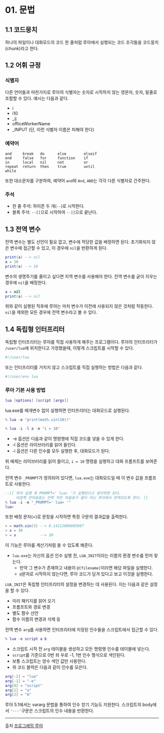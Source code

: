 # 01. 문법

## 1.1 코드뭉치

하나의 파일이나 대화모드의 코드 한 줄처럼 루아에서 실행되는 코드 조각들을 코드뭉치(chunk)라고 한다.

## 1.2 어휘 규정

### 식별자

다른 언어들과 마찬가지로 루아의 식별자는 숫자로 시작하지 않는 영문자, 숫자, 밑줄로 조합할 수 있다.
예시는 다음과 같다.

- i
- i10
- _ij
- officeWorkerName
- _INPUT (단, 이런 식별자 이름은 피해야 한다)

### 예약어

```
and     break   do      else        elseif
end     false   for     function    if
in      local   nil     not         or
repeat  return  then    true        until
while
```

또한 대소문자를 구분하여, 예약어 `and`와 `And`, `AND`는 각각 다른 식별자로 간주한다.

### 주석

- 한 줄 주석: 하이픈 두 개(`--`)로 시작한다.
- 블록 주석: `--[[`으로 시작하여 `--]]`으로 끝난다.

## 1.3 전역 변수

전역 변수는 별도 선언이 필요 없고, 변수에 적당한 값을 배정하면 된다. 초기화되지 않은 변수에 접근할 수 있고, 이 경우에 `nil`을 반환하게 된다.

```Lua
print(a) --> nil
a = 10
print(a) --> 10
```

변수의 생명주기를 줄이고 싶다면 지역 변수를 사용해야 한다. 전역 변수를 굳이 지우는 경우에 `nil`을 배정한다.

```lua
a = nil
print(a) --> nil
```

위와 같이 실행된 직후에 루아는 마치 변수가 이전에 사용되지 않은 것처럼 작동한다. `nil`을 제외한 모든 경우에 전역 변수라고 볼 수 있다.

## 1.4 독립형 인터프리터

독립형 인터프리터는 루아를 직접 사용하게 해주는 프로그램이다. 루아의 인터프리터가 `/user/lua`에 위치한다고 가정했을때, 이렇게 스크립트를 시작할 수 있다.

~~~bash
#!/user/lua
~~~

또는 인터프리터를 거치지 않고 스크립트를 직접 실행하는 방법은 다음과 같다.

~~~bash
#!/user/env lua
~~~

### 루아 기본 사용 방법
~~~Lua
lua [options] [script [args]]
~~~

lua.exe를 매개변수 없이 실행하면 인터프리터는 대화모드로 실행된다.

~~~Lua
% lua -e "print(math.sin(10))"
~~~

~~~Lua
% lua -i -l a -e "i = 10"
~~~

- -e 옵션은 다음과 같이 명령행에 직접 코드를 넣을 수 있게 한다.
- -l 옵션은 라이브러리를 읽어 들인다.
- -i 옵션은 다른 인수를 모두 실행한 후, 대화모드가 된다.

위 예제는 라이브러리를 읽어 들이고, `i = 10` 명령을 실행하고 대화 프롬프트를 보여준다.

전역 변수 `_PROMPT`가 정의되어 있다면, `lua.exe`는 대화모드일 때 이 변수 값을 프롬프트로 사용한다.
~~~Lua
--[[ 루아 실행 후 PROMPT=' lua> '가 실행된다고 생각하면 된다.
     바깥쪽 큰따옴표는 안쪽 작은 따옴표가 셸이 아닌 루아에서 번역되도록 한다. ]]
% lua -i -e "_PROMPT=' lua> '" 
lua>
~~~
또한 배정 문자(=)로 문장을 시작하면 특정 구문의 결과값을 출력한다.
~~~Lua
> = math.sin(3) --> 0.14112000805987
> x = 30
> = x           --> 30
~~~

이 기능은 루아를 계산기처럼 쓸 수 있도록 해준다.

- `lua.exe`는 자신의 옵션 인수 실행 전, `LUA_INIT`이라는 이름의 환경 변수를 먼저 찾는다. 
    - 만약 그 변수가 존재하고 내용이 `@[filename]`이라면 해당 파일을 실행한다.
    - `@`문자로 시작하지 않는다면, 루아 코드가 담겨 있다고 보고 이것을 실행한다. 

`LUA_INIT`은 독립형 인터프리터의 설정을 변경하는 데 사용된다. 이는 다음과 같은 설정을 할 수 있다.
- 미리 패키지를 읽어 오기
- 프롬프트와 경로 변경
- 별도 함수 선언
- 함수 이름의 변경과 삭제 등

전역 변수 `arg`를 사용하면 인터프리터에 지정된 인수들을 스크립트에서 접근할 수 있다.
```Lua
% lua -e script a b
```
- 스크립트 시작 전 `arg` 테이블을 생성하고 모든 명령행 인수를 테이블에 넣는다.
- `script`를 기준으로 0번 좌 우로 -1, 1번 인수 형식으로 색인된다.
- 보통 스크립트는 양수 색인 값만 사용한다.
- 위 코드 블럭은 다음과 같이 인수를 모은다.
~~~lua
arg[-2] = "lua"
arg[-1] = "-e"
arg[0] = "script"
arg[1] = "a"
arg[2] = "b"
~~~

루아 5.1에서는 vararg 문법을 통하여 인수 얻기 기능도 지원한다. 스크립트의 body에서 `'···'`구문은 스크립트의 인수 내용을 반환한다.

---
출처
[프로그래밍 루아](https://search.shopping.naver.com/book/catalog/32492196601?query=%ED%94%84%EB%A1%9C%EA%B7%B8%EB%9E%98%EB%B0%8D%20%EB%A3%A8%EC%95%84&NaPm=ct%3Dlg0lm4tc%7Cci%3D4ff95860ae3926b4ecded18df1cd90c3f669c3f1%7Ctr%3Dboksl%7Csn%3D95694%7Chk%3D03a50a86d09e9d6f540477098e76363425b34610)